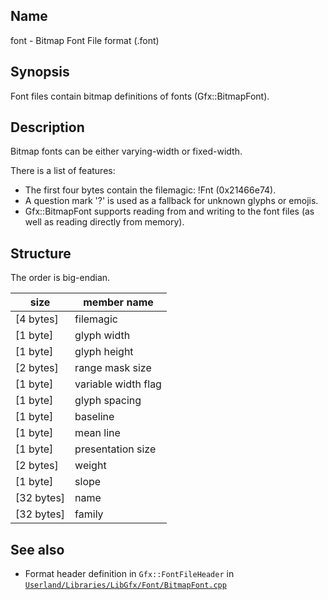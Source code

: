 ## Name

font - Bitmap Font File format (.font)

## Synopsis

Font files contain bitmap definitions of fonts (Gfx::BitmapFont).

## Description

Bitmap fonts can be either varying-width or fixed-width.

There is a list of features:

- The first four bytes contain the filemagic: !Fnt (0x21466e74).
- A question mark '?' is used as a fallback for unknown glyphs or emojis.
- Gfx::BitmapFont supports reading from and writing to the font files (as well as reading directly from memory).

## Structure

The order is big-endian.

| size       | member name         |
|------------|---------------------|
| [4 bytes]  | filemagic           |
| [1 byte]   | glyph width         |
| [1 byte]   | glyph height        |
| [2 bytes]  | range mask size     |
| [1 byte]   | variable width flag |
| [1 byte]   | glyph spacing       |
| [1 byte]   | baseline            |
| [1 byte]   | mean line           |
| [1 byte]   | presentation size   |
| [2 bytes]  | weight              |
| [1 byte]   | slope               |
| [32 bytes] | name                |
| [32 bytes] | family              |

## See also

- Format header definition in `Gfx::FontFileHeader`
  in [`Userland/Libraries/LibGfx/Font/BitmapFont.cpp`](../../../../../Userland/Libraries/LibGfx/Font/BitmapFont.cpp)
